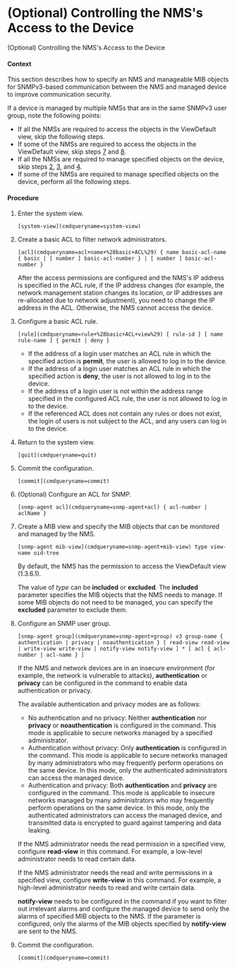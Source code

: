(Optional) Controlling the NMS's Access to the Device
=====================================================

(Optional) Controlling the NMS's Access to the Device

#### Context

This section describes how to specify an NMS and manageable MIB objects for SNMPv3-based communication between the NMS and managed device to improve communication security.

If a device is managed by multiple NMSs that are in the same SNMPv3 user group, note the following points:

* If all the NMSs are required to access the objects in the ViewDefault view, skip the following steps.
* If some of the NMSs are required to access the objects in the ViewDefault view, skip steps [7](#EN-US_TASK_0000001512830850__en-us_task_0275866366_step377246470) and [8](#EN-US_TASK_0000001512830850__step_dc_vrp_snmp_cfg_001706).
* If all the NMSs are required to manage specified objects on the device, skip steps [2](#EN-US_TASK_0000001512830850__step951225411811), [3](#EN-US_TASK_0000001512830850__step6515162616910), and [4](#EN-US_TASK_0000001512830850__step_dc_vrp_snmp_cfg_001704).
* If some of the NMSs are required to manage specified objects on the device, perform all the following steps.


#### Procedure

1. Enter the system view.
   
   
   ```
   [system-view](cmdqueryname=system-view)
   ```
2. Create a basic ACL to filter network administrators.
   
   
   ```
   [acl](cmdqueryname=acl+name+%28basic+ACL%29) { name basic-acl-name { basic | [ number ] basic-acl-number } | [ number ] basic-acl-number }
   ```
   
   After the access permissions are configured and the NMS's IP address is specified in the ACL rule, if the IP address changes (for example, the network management station changes its location, or IP addresses are re-allocated due to network adjustment), you need to change the IP address in the ACL. Otherwise, the NMS cannot access the device.
3. Configure a basic ACL rule.
   
   
   ```
   [rule](cmdqueryname=rule+%28basic+ACL+view%29) [ rule-id ] [ name rule-name ] { permit | deny }
   ```
   
   
   * If the address of a login user matches an ACL rule in which the specified action is **permit**, the user is allowed to log in to the device.
   * If the address of a login user matches an ACL rule in which the specified action is **deny**, the user is not allowed to log in to the device.
   * If the address of a login user is not within the address range specified in the configured ACL rule, the user is not allowed to log in to the device.
   * If the referenced ACL does not contain any rules or does not exist, the login of users is not subject to the ACL, and any users can log in to the device.
4. Return to the system view.
   
   
   ```
   [quit](cmdqueryname=quit)
   ```
5. Commit the configuration.
   
   
   ```
   [commit](cmdqueryname=commit)
   ```
6. (Optional) Configure an ACL for SNMP.
   
   
   ```
   [snmp-agent acl](cmdqueryname=snmp-agent+acl) { acl-number | aclName }
   ```
7. Create a MIB view and specify the MIB objects that can be monitored and managed by the NMS.
   
   
   ```
   [snmp-agent mib-view](cmdqueryname=snmp-agent+mib-view) type view-name oid-tree
   ```
   
   By default, the NMS has the permission to access the ViewDefault view (1.3.6.1).
   
   The value of *type* can be **included** or **excluded**. The **included** parameter specifies the MIB objects that the NMS needs to manage. If some MIB objects do not need to be managed, you can specify the **excluded** parameter to exclude them.
8. Configure an SNMP user group.
   
   
   ```
   [snmp-agent group](cmdqueryname=snmp-agent+group) v3 group-name { authentication | privacy | noauthentication } [ read-view read-view | write-view write-view | notify-view notify-view ] * [ acl { acl-number | acl-name } ]
   ```
   
   If the NMS and network devices are in an insecure environment (for example, the network is vulnerable to attacks), **authentication** or **privacy** can be configured in the command to enable data authentication or privacy.
   
   The available authentication and privacy modes are as follows:
   * No authentication and no privacy: Neither **authentication** nor **privacy** or **noauthentication** is configured in the command. This mode is applicable to secure networks managed by a specified administrator.
   * Authentication without privacy: Only **authentication** is configured in the command. This mode is applicable to secure networks managed by many administrators who may frequently perform operations on the same device. In this mode, only the authenticated administrators can access the managed device.
   * Authentication and privacy: Both **authentication** and **privacy** are configured in the command. This mode is applicable to insecure networks managed by many administrators who may frequently perform operations on the same device. In this mode, only the authenticated administrators can access the managed device, and transmitted data is encrypted to guard against tampering and data leaking.
   
   If the NMS administrator needs the read permission in a specified view, configure **read-view** in this command. For example, a low-level administrator needs to read certain data.
   
   If the NMS administrator needs the read and write permissions in a specified view, configure **write-view** in this command. For example, a high-level administrator needs to read and write certain data.
   
   **notify-view** needs to be configured in the command if you want to filter out irrelevant alarms and configure the managed device to send only the alarms of specified MIB objects to the NMS. If the parameter is configured, only the alarms of the MIB objects specified by **notify-view** are sent to the NMS.
9. Commit the configuration.
   
   
   ```
   [commit](cmdqueryname=commit)
   ```